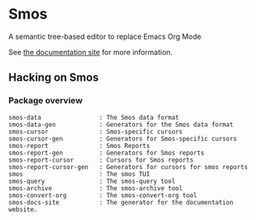# Smos

A semantic tree-based editor to replace Emacs Org Mode

See [the documentation site](https://smos.cs-syd.eu) for more information.

## Hacking on Smos

### Package overview

```
smos-data                : The Smos data format
smos-data-gen            : Generators for the Smos data format
smos-cursor              : Smos-specific cursors
smos-cursor-gen          : Generators for Smos-specific cursors
smos-report              : Smos Reports
smos-report-gen          : Generators for Smos reports
smos-report-cursor       : Cursors for Smos reports
smos-report-cursor-gen   : Generators for cursors for smos reports
smos                     : The smos TUI
smos-query               : The smos-query tool
smos-archive             : The smos-archive tool
smos-convert-org         : The smos-convert-org tool
smos-docs-site           : The generator for the documentation website.
```




